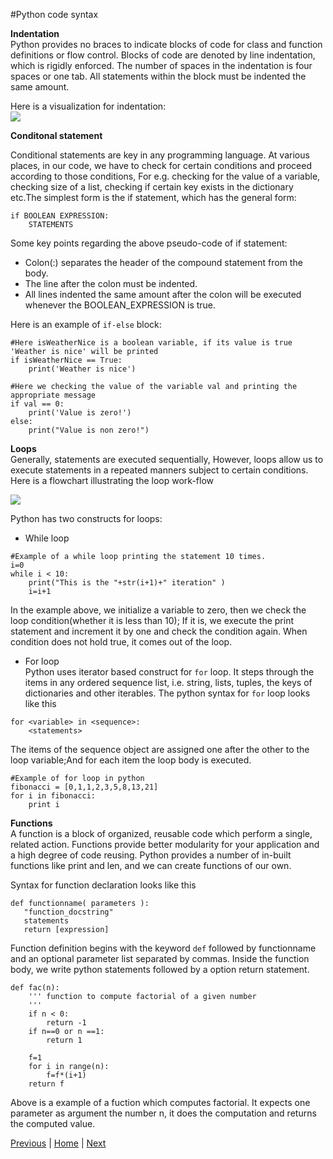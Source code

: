 #Python code syntax

__Indentation__  
Python provides no braces to indicate blocks of code for class and function definitions or flow control. Blocks of code are denoted by line indentation, which is rigidly enforced. The number of spaces in the indentation is four spaces or one tab. All statements within the block must be indented the same amount.

Here is a visualization for indentation:  
![](http://www.python-course.eu/images/blocks.png) 


__Conditonal statement__

Conditional statements are key in any programming language. At various places, in our code, we have to check for certain conditions and proceed according to those conditions, For e.g. checking for the value of a variable, checking size of a list, checking if certain key exists in the dictionary etc.The simplest form is the if statement, which has the general form:  
```
if BOOLEAN EXPRESSION:
    STATEMENTS
```
Some key points regarding the above pseudo-code of if statement:
* Colon(:) separates the header of the compound statement from the body.
* The line after the colon must be indented. 
* All lines indented the same amount after the colon will be executed whenever the BOOLEAN_EXPRESSION is true.

Here is an example of `if-else` block:
```
#Here isWeatherNice is a boolean variable, if its value is true 'Weather is nice' will be printed
if isWeatherNice == True:
    print('Weather is nice')
    
#Here we checking the value of the variable val and printing the appropriate message    
if val == 0:
    print('Value is zero!')
else:
    print("Value is non zero!")
```    

__Loops__  
Generally, statements are executed sequentially, However, loops allow us to execute statements in a repeated manners subject to certain conditions. Here is a flowchart illustrating the loop work-flow

![](http://www.python-course.eu/images/while_loop_1.png)

Python has two constructs for loops:
* While loop  
```
#Example of a while loop printing the statement 10 times.
i=0
while i < 10:
    print("This is the "+str(i+1)+" iteration" )
    i=i+1
```    
In the example above, we initialize a variable to zero, then we check the loop condition(whether it is less than 10); If it is, we execute the print statement and increment it by one and check the condition again. When condition does not hold true, it comes out of the loop.

* For loop  
  Python uses iterator based construct for `for` loop. It steps through the items in any ordered sequence list, i.e. string, lists, tuples, the keys of dictionaries and other iterables. The python syntax for `for` loop looks like this
```
for <variable> in <sequence>:
	<statements>
```  	
  The items of the sequence object are assigned one after the other to the loop variable;And for each item the loop body is executed.  

```
#Example of for loop in python
fibonacci = [0,1,1,2,3,5,8,13,21]
for i in fibonacci:
    print i

```

__Functions__  
A function is a block of organized, reusable code which perform a single, related action. Functions provide better modularity for your application and a high degree of code reusing. Python provides a number of in-built functions like print and len, and we can create functions of our own.

Syntax for function declaration looks like this  
```
def functionname( parameters ):
   "function_docstring"
   statements
   return [expression]
```   
Function definition begins with the keyword `def` followed by functionname and an optional parameter list separated by commas. Inside the function body, we write python statements followed by a option return statement.

```
def fac(n):
    ''' function to compute factorial of a given number
    '''
    if n < 0:
        return -1
    if n==0 or n ==1:
        return 1   
        
    f=1
    for i in range(n):
        f=f*(i+1)
    return f
```    
Above is a example of a fuction which computes factorial. It expects one parameter as argument the number n, it does the computation and returns the computed value. 

[Previous](https://github.com/joed7/fose_python/blob/master/varaible.md)  |  [Home](https://github.com/joed7/Python)  |  [Next](https://github.com/joed7/fose_python/blob/master/modules.md)
